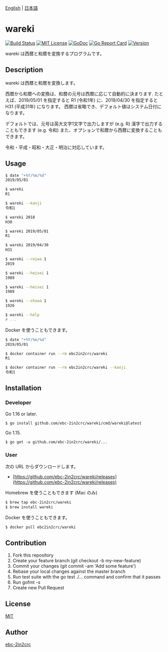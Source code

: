 [English](README.md) | [日本語](README_ja.md)

# wareki

[![Build Status](https://travis-ci.com/ebc-2in2crc/wareki.svg?branch=master)](https://travis-ci.com/ebc-2in2crc/wareki)
[![MIT License](http://img.shields.io/badge/license-MIT-blue.svg?style=flat)](LICENSE)
[![GoDoc](https://godoc.org/github.com/ebc-2in2crc/wareki?status.svg)](https://godoc.org/github.com/ebc-2in2crc/wareki)
[![Go Report Card](https://goreportcard.com/badge/github.com/ebc-2in2crc/wareki)](https://goreportcard.com/report/github.com/ebc-2in2crc/wareki)
[![Version](https://img.shields.io/github/release/ebc-2in2crc/wareki.svg?label=version)](https://img.shields.io/github/release/ebc-2in2crc/wareki.svg?label=version)

wareki は西暦と和暦を変換するプログラムです。

## Description

wareki は西暦と和暦を変換します。

西暦から和暦への変換は、和暦の元号は西暦に応じて自動的に決まります. たとえば、2019/05/01 を指定すると R1 (令和1年) に、2019/04/30 を指定すると H31 (平成31年) になります。
西暦は省略でき、デフォルト値はシステム日付になります。

デフォルトでは、元号は英大文字1文字で出力しますが (e.g. R) 漢字で出力することもできます (e.g. 令和)
また、オプションで和暦から西暦に変換することもできます。

令和・平成・昭和・大正・明治に対応しています。

## Usage

```sh
$ date "+%Y/%m/%d"
2019/05/01

$ wareki
R1

$ wareki --kanji
令和1

$ wareki 2018
H30

$ wareki 2019/05/01
R1

$ wareki 2019/04/30
H31

$ wareki --reiwa 1
2019

$ wareki --heisei 1
1989

$ wareki --heisei 1
1989

$ wareki --showa 1
1926

$ wareki --help
# ...
```

Docker を使うこともできます。

```sh
$ date "+%Y/%m/%d"
2019/05/01

$ docker container run --rm ebc2in2crc/wareki
R1

$ docker container run --rm ebc2in2crc/wareki --kanji
令和1
```

## Installation

### Developer

Go 1.16 or later.

```
$ go install github.com/ebc-2in2crc/wareki/cmd/wareki@latest
```

Go 1.15.

```
$ go get -u github.com/ebc-2in2crc/wareki/...
```

### User

次の URL からダウンロードします。

- [https://github.com/ebc-2in2crc/wareki/releases](https://github.com/ebc-2in2crc/wareki/releases)

Homebrew を使うこともできます (Mac のみ)

```sh
$ brew tap ebc-2in2crc/wareki
$ brew install wareki
```

Docker を使うこともできます。

```sh
$ docker pull ebc2in2crc/wareki
```

## Contribution

1. Fork this repository
2. Create your feature branch (git checkout -b my-new-feature)
3. Commit your changes (git commit -am 'Add some feature')
4. Rebase your local changes against the master branch
5. Run test suite with the go test ./... command and confirm that it passes
6. Run gofmt -s
7. Create new Pull Request

## License

[MIT](https://github.com/ebc-2in2crc/wareki/blob/master/LICENSE)

## Author

[ebc-2in2crc](https://github.com/ebc-2in2crc)
